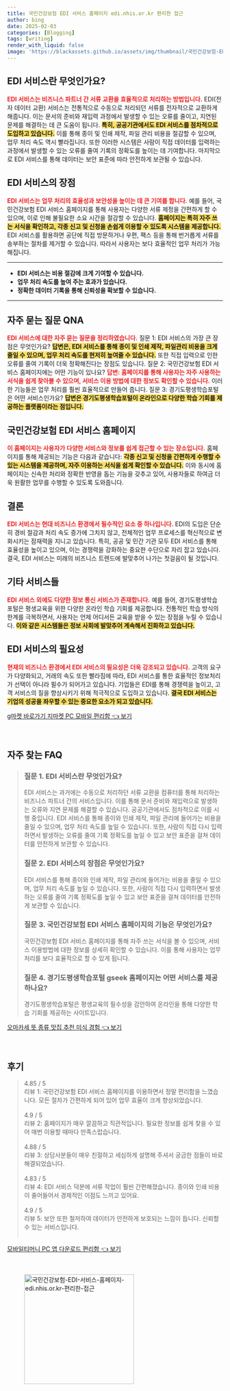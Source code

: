 ```yaml
---
title: 국민건강보험 EDI 서비스 홈페이지 edi.nhis.or.kr 편리한 접근
author: bing
date: 2025-02-03
categories: [Blogging]
tags: [writing]
render_with_liquid: false
image: 'https://blackassets.github.io/assets/img/thumbnail/국민건강보험-EDI-서비스-홈페이지-edi.nhis.or.kr-편리한-접근.webp'
---
```



<h2 id='EDI 서비스란 무엇인가요'>EDI 서비스란 무엇인가요?</h2>

<p><b><span style="color: #ee2323;">EDI 서비스는 비즈니스 파트너 간 서류 교환을 효율적으로 처리하는 방법입니다.</span></b> EDI(전자 데이터 교환) 서비스는 전통적으로 수동으로 처리되던 서류를 전자적으로 교환하게 해줍니다. 이는 문서의 준비와 재입력 과정에서 발생할 수 있는 오류를 줄이고, 지연된 문제를 해결하는 데 큰 도움이 됩니다. <b><span style="background-color: #ffe066;">특히, 공공기관에서도 EDI 서비스를 점차적으로 도입하고 있습니다.</span></b> 이를 통해 종이 및 인쇄 제작, 파일 관리 비용을 절감할 수 있으며, 업무 처리 속도 역시 빨라집니다. 또한 이러한 시스템은 사람이 직접 데이터를 입력하는 과정에서 발생할 수 있는 오류를 줄여 기록의 정확도를 높이는 데 기여합니다. 마지막으로 EDI 서비스를 통해 데이터는 보안 표준에 따라 안전하게 보관될 수 있습니다.</p>

<h2 id='EDI 서비스의 장점'>EDI 서비스의 장점</h2>

<p><b><span style="color: #ee2323;">EDI 서비스는 업무 처리의 효율성과 보안성을 높이는 데 큰 기여를 합니다.</span></b> 예를 들어, 국민건강보험 EDI 서비스 홈페이지를 통해 사용자는 다양한 서류 제정을 간편하게 할 수 있으며, 이로 인해 불필요한 소요 시간을 절감할 수 있습니다. <b><span style="background-color: #ffe066;">홈페이지는 특히 자주 쓰는 서식을 확인하고, 각종 신고 및 신청을 손쉽게 이용할 수 있도록 시스템을 제공합니다.</span></b> EDI 서비스를 활용하면 공단에 직접 방문하거나 우편, 팩스 등을 통해 번거롭게 서류를 송부하는 절차를 제거할 수 있습니다. 따라서 사용자는 보다 효율적인 업무 처리가 가능해집니다.</p>

<hr />

<ul>
    <li><b>EDI 서비스는 비용 절감에 크게 기여할 수 있습니다.</b></li>
    <li><b>업무 처리 속도를 높여 주는 효과가 있습니다.</b></li>
    <li><b>정확한 데이터 기록을 통해 신뢰성을 확보할 수 있습니다.</b></li>
</ul>

<hr />

<h2 id='자주 묻는 질문 QNA'>자주 묻는 질문 QNA</h2>

<p><b><span style="color: #ee2323;">EDI 서비스에 대한 자주 묻는 질문을 정리하였습니다.</span></b> 질문 1: EDI 서비스의 가장 큰 장점은 무엇인가요? <b><span style="background-color: #ffe066;">답변은, EDI 서비스를 통해 종이 및 인쇄 제작, 파일관리 비용을 크게 줄일 수 있으며, 업무 처리 속도를 현저히 높여줄 수 있습니다.</span></b> 또한 직접 입력으로 인한 오류를 줄여 기록이 더욱 정확해진다는 장점도 있습니다. 질문 2: 국민건강보험 EDI 서비스 홈페이지에는 어떤 기능이 있나요? <b><span style="color: #ee2323;">답변: 홈페이지를 통해 사용자는 자주 사용하는 서식을 쉽게 찾아볼 수 있으며, 서비스 이용 방법에 대한 정보도 확인할 수 있습니다.</span></b> 이러한 기능들은 업무 처리를 훨씬 효율적으로 만들어 줍니다. 질문 3: 경기도평생학습포털은 어떤 서비스인가요? <b><span style="background-color: #ffe066;">답변은 경기도평생학습포털이 온라인으로 다양한 학습 기회를 제공하는 플랫폼이라는 점입니다.</span></b></p>

<h2 id='국민건강보험 EDI 서비스 홈페이지'>국민건강보험 EDI 서비스 홈페이지</h2>

<p><b><span style="color: #ee2323;">이 홈페이지는 사용자가 다양한 서비스와 정보를 쉽게 접근할 수 있는 장소입니다.</span></b> 홈페이지를 통해 제공되는 기능은 다음과 같습니다: <b><span style="background-color: #ffe066;">각종 신고 및 신청을 간편하게 수행할 수 있는 시스템을 제공하며, 자주 이용하는 서식을 쉽게 확인할 수 있습니다.</span></b> 이와 동시에 홈페이지는 신속한 처리와 정확한 반영을 돕는 기능을 갖추고 있어, 사용자들로 하여금 더욱 원활한 업무를 수행할 수 있도록 도와줍니다.</p>

<h2 id='결론'>결론</h2>

<p><b><span style="color: #ee2323;">EDI 서비스는 현대 비즈니스 환경에서 필수적인 요소 중 하나입니다.</span></b> EDI의 도입은 단순히 경비 절감과 처리 속도 증가에 그치지 않고, 전체적인 업무 프로세스를 혁신적으로 변화시키는 잠재력을 지니고 있습니다. 특히, 공공 및 민간 기관 모두 EDI 서비스를 통해 효율성을 높이고 있으며, 이는 경쟁력을 강화하는 중요한 수단으로 자리 잡고 있습니다. 결국, EDI 서비스는 미래의 비즈니스 트렌드에 발맞추어 나가는 첫걸음이 될 것입니다.</p>

<h2 id='기타 서비스들'>기타 서비스들</h2>

<p><b><span style="color: #ee2323;">EDI 서비스 외에도 다양한 정보 통신 서비스가 존재합니다.</span></b> 예를 들어, 경기도평생학습포털은 평생교육을 위한 다양한 온라인 학습 기회를 제공합니다. 전통적인 학습 방식의 한계를 극복하면서, 사용자는 언제 어디서든 교육을 받을 수 있는 장점을 누릴 수 있습니다. <b><span style="background-color: #ffe066;">이와 같은 시스템들은 정보 사회에 발맞추어 계속해서 진화하고 있습니다.</span></b></p>

<h2 id='EDi 서비스의 필요성'>EDI 서비스의 필요성</h2>

<p><b><span style="color: #ee2323;">현재의 비즈니스 환경에서 EDI 서비스의 필요성은 더욱 강조되고 있습니다.</span></b> 고객의 요구가 다양화되고, 거래의 속도 또한 빨라짐에 따라, EDI 서비스를 통한 효율적인 정보처리가 선택이 아니라 필수가 되어가고 있습니다. 기업들은 EDI를 통해 경쟁력을 높이고, 고객 서비스의 질을 향상시키기 위해 적극적으로 도입하고 있습니다. <b><span style="background-color: #ffe066;">결국 EDI 서비스는 기업의 성공을 좌우할 수 있는 중요한 요소가 되고 있습니다.</span></b></p>


<p><a class="click-button" title="g마켓 바로가기 지마켓 PC 모바일 편리함" href="https://blackassets.github.io/posts/g%EB%A7%88%EC%BC%93-%EB%B0%94%EB%A1%9C%EA%B0%80%EA%B8%B0-%EC%A7%80%EB%A7%88%EC%BC%93-PC-%EB%AA%A8%EB%B0%94%EC%9D%BC-%ED%8E%B8%EB%A6%AC%ED%95%A8/" rel="dofollow">g마켓 바로가기 지마켓 PC 모바일 편리함 👈 보기</a></p><br>
<h2 id='자주_찾는_FAQ'>자주 찾는 FAQ</h2>
<div itemscope="" itemtype="https://schema.org/FAQPage"> 
<blockquote> 
<div itemscope="" itemprop="mainEntity" itemtype="https://schema.org/Question"> 
<h3 itemprop="name">질문 1. EDI 서비스란 무엇인가요?</h3> 
<div itemscope="" itemprop="acceptedAnswer" itemtype="https://schema.org/Answer"> 
<span itemprop="text"> 
<p>EDI 서비스는 과거에는 수동으로 처리하던 서류 교환을 컴퓨터를 통해 처리하는 비즈니스 파트너 간의 서비스입니다. 이를 통해 문서 준비와 재입력으로 발생하는 오류와 지연 문제를 해결할 수 있습니다. 공공기관에서도 점차적으로 이를 시행 중입니다. EDI 서비스를 통해 종이와 인쇄 제작, 파일 관리에 들어가는 비용을 줄일 수 있으며, 업무 처리 속도를 높일 수 있습니다. 또한, 사람이 직접 다시 입력하면서 발생하는 오류를 줄여 기록 정확도를 높일 수 있고 보안 표준을 걸쳐 데이터를 안전하게 보관할 수 있습니다.</p> 
</span> 
</div> 
</div> 

<div itemscope="" itemprop="mainEntity" itemtype="https://schema.org/Question"> 
<h3 itemprop="name">질문 2. EDI 서비스의 장점은 무엇인가요?</h3> 
<div itemscope="" itemprop="acceptedAnswer" itemtype="https://schema.org/Answer"> 
<span itemprop="text"> 
<p>EDI 서비스를 통해 종이와 인쇄 제작, 파일 관리에 들어가는 비용을 줄일 수 있으며, 업무 처리 속도를 높일 수 있습니다. 또한, 사람이 직접 다시 입력하면서 발생하는 오류를 줄여 기록 정확도를 높일 수 있고 보안 표준을 걸쳐 데이터를 안전하게 보관할 수 있습니다.</p> 
</span> 
</div> 
</div> 

<div itemscope="" itemprop="mainEntity" itemtype="https://schema.org/Question"> 
<h3 itemprop="name">질문 3. 국민건강보험 EDI 서비스 홈페이지의 기능은 무엇인가요?</h3> 
<div itemscope="" itemprop="acceptedAnswer" itemtype="https://schema.org/Answer"> 
<span itemprop="text"> 
<p>국민건강보험 EDI 서비스 홈페이지를 통해 자주 쓰는 서식을 볼 수 있으며, 서비스 이용방법에 대한 정보를 상세히 확인할 수 있습니다. 이를 통해 사용자는 업무 처리를 보다 효율적으로 할 수 있게 됩니다.</p> 
</span> 
</div> 
</div> 

<div itemscope="" itemprop="mainEntity" itemtype="https://schema.org/Question"> 
<h3 itemprop="name">질문 4. 경기도평생학습포털 gseek 홈페이지는 어떤 서비스를 제공하나요?</h3> 
<div itemscope="" itemprop="acceptedAnswer" itemtype="https://schema.org/Answer"> 
<span itemprop="text"> 
<p>경기도평생학습포털은 평생교육의 필수성을 감안하여 온라인을 통해 다양한 학습 기회를 제공하는 사이트입니다.</p> 
</span> 
</div> 
</div> 

</blockquote> 
</div>
<p><a class="click-button" title="오마카세 뜻 종류 맛집 추천 미식 경험" href="https://blackassets.github.io/posts/%EC%98%A4%EB%A7%88%EC%B9%B4%EC%84%B8-%EB%9C%BB-%EC%A2%85%EB%A5%98-%EB%A7%9B%EC%A7%91-%EC%B6%94%EC%B2%9C-%EB%AF%B8%EC%8B%9D-%EA%B2%BD%ED%97%98/" rel="dofollow">오마카세 뜻 종류 맛집 추천 미식 경험 👈 보기</a></p><br>
<h2 id='후기'>후기</h2>
<div itemscope itemtype="https://schema.org/Product">
  <blockquote>
  <div itemprop="review" itemscope itemtype="https://schema.org/Review">
      <div itemprop="reviewRating" itemscope itemtype="https://schema.org/Rating"> <span itemprop="ratingValue">4.85</span> / <span itemprop="bestRating">5</span> </div>
      <span itemprop="reviewBody">리뷰 1: 국민건강보험 EDI 서비스 홈페이지를 이용하면서 정말 편리함을 느꼈습니다. 모든 절차가 간편하게 되어 있어 업무 효율이 크게 향상되었습니다.</span>
  </div>
  <br>
  <div itemprop="review" itemscope itemtype="https://schema.org/Review">
      <div itemprop="reviewRating" itemscope itemtype="https://schema.org/Rating"> <span itemprop="ratingValue">4.9</span> / <span itemprop="bestRating">5</span> </div>
      <span itemprop="reviewBody">리뷰 2: 홈페이지가 매우 깔끔하고 직관적입니다. 필요한 정보를 쉽게 찾을 수 있어 매번 이용할 때마다 만족스럽습니다.</span>
  </div>
  <br>
  <div itemprop="review" itemscope itemtype="https://schema.org/Review">
      <div itemprop="reviewRating" itemscope itemtype="https://schema.org/Rating"> <span itemprop="ratingValue">4.88</span> / <span itemprop="bestRating">5</span> </div>
      <span itemprop="reviewBody">리뷰 3: 상담사분들이 매우 친절하고 세심하게 설명해 주셔서 궁금한 점들이 바로 해결되었습니다.</span>
  </div>
  <br>
  <div itemprop="review" itemscope itemtype="https://schema.org/Review">
      <div itemprop="reviewRating" itemscope itemtype="https://schema.org/Rating"> <span itemprop="ratingValue">4.83</span> / <span itemprop="bestRating">5</span> </div>
      <span itemprop="reviewBody">리뷰 4: EDI 서비스 덕분에 서류 작업이 훨씬 간편해졌습니다. 종이와 인쇄 비용이 줄어들어서 경제적인 이점도 느끼고 있어요.</span>
  </div>
  <br>
  <div itemprop="review" itemscope itemtype="https://schema.org/Review">
      <div itemprop="reviewRating" itemscope itemtype="https://schema.org/Rating"> <span itemprop="ratingValue">4.9</span> / <span itemprop="bestRating">5</span> </div>
      <span itemprop="reviewBody">리뷰 5: 보안 또한 철저하여 데이터가 안전하게 보호되는 느낌이 듭니다. 신뢰할 수 있는 서비스입니다.</span>
  </div>
  <br>
  </blockquote>
</div>
<p><a class="click-button" title="모바일티머니 PC 앱 다운로드 편리함" href="https://blackassets.github.io/posts/%EB%AA%A8%EB%B0%94%EC%9D%BC%ED%8B%B0%EB%A8%B8%EB%8B%88-PC-%EC%95%B1-%EB%8B%A4%EC%9A%B4%EB%A1%9C%EB%93%9C-%ED%8E%B8%EB%A6%AC%ED%95%A8/" rel="dofollow">모바일티머니 PC 앱 다운로드 편리함 👈 보기</a></p><br>
<figure class="image"><img src="https://blackassets.github.io/assets/img/thumbnail/국민건강보험-EDI-서비스-홈페이지-edi.nhis.or.kr-편리한-접근.webp" alt="국민건강보험-EDI-서비스-홈페이지-edi.nhis.or.kr-편리한-접근" width="256" height="256"></figure>